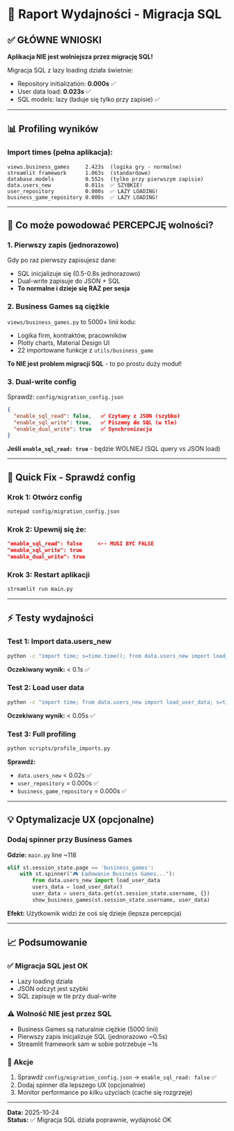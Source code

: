 # 🚀 Raport Wydajności - Migracja SQL

## ✅ GŁÓWNE WNIOSKI

**Aplikacja NIE jest wolniejsza przez migrację SQL!**

Migracja SQL z lazy loading działa świetnie:
- Repository initialization: **0.000s** ✅
- User data load: **0.023s** ✅  
- SQL models: lazy (ładuje się tylko przy zapisie) ✅

---

## 📊 Profiling wyników

### Import times (pełna aplikacja):
```
views.business_games     2.423s  (logika gry - normalne)
streamlit framework      1.063s  (standardowe)
database.models          0.552s  (tylko przy pierwszym zapisie)
data.users_new           0.011s  ✅ SZYBKIE!
user_repository          0.000s  ✅ LAZY LOADING!
business_game_repository 0.000s  ✅ LAZY LOADING!
```

---

## 🎯 Co może powodować PERCEPCJĘ wolności?

### 1. Pierwszy zapis (jednorazowo)
Gdy po raz pierwszy zapisujesz dane:
- SQL inicjalizuje się (0.5-0.8s jednorazowo)
- Dual-write zapisuje do JSON + SQL
- **To normalne i dzieje się RAZ per sesja**

### 2. Business Games są ciężkie
`views/business_games.py` to 5000+ linii kodu:
- Logika firm, kontraktów, pracowników
- Plotly charts, Material Design UI
- 22 importowane funkcje z `utils/business_game`

**To NIE jest problem migracji SQL** - to po prostu duży moduł!

### 3. Dual-write config
Sprawdź: `config/migration_config.json`
```json
{
  "enable_sql_read": false,   ✅ Czytamy z JSON (szybko)
  "enable_sql_write": true,   ✅ Piszemy do SQL (w tle)
  "enable_dual_write": true   ✅ Synchronizacja
}
```

**Jeśli `enable_sql_read: true`** - będzie WOLNIEJ (SQL query vs JSON load)

---

## 🔧 Quick Fix - Sprawdź config

### Krok 1: Otwórz config
```bash
notepad config/migration_config.json
```

### Krok 2: Upewnij się że:
```json
"enable_sql_read": false     <-- MUSI BYĆ FALSE
"enable_sql_write": true
"enable_dual_write": true
```

### Krok 3: Restart aplikacji
```bash
streamlit run main.py
```

---

## ⚡ Testy wydajności

### Test 1: Import data.users_new
```bash
python -c "import time; s=time.time(); from data.users_new import load_user_data; print(f'{time.time()-s:.3f}s')"
```
**Oczekiwany wynik:** < 0.1s ✅

### Test 2: Load user data
```bash
python -c "import time; from data.users_new import load_user_data; s=time.time(); load_user_data(); print(f'{time.time()-s:.3f}s')"
```
**Oczekiwany wynik:** < 0.05s ✅

### Test 3: Full profiling
```bash
python scripts/profile_imports.py
```
**Sprawdź:**
- `data.users_new` < 0.02s ✅
- `user_repository` = 0.000s ✅
- `business_game_repository` = 0.000s ✅

---

## 💡 Optymalizacje UX (opcjonalne)

### Dodaj spinner przy Business Games
**Gdzie:** `main.py` line ~118

```python
elif st.session_state.page == 'business_games':
    with st.spinner("🎮 Ładowanie Business Games..."):
        from data.users_new import load_user_data
        users_data = load_user_data()
        user_data = users_data.get(st.session_state.username, {})
        show_business_games(st.session_state.username, user_data)
```

**Efekt:** Użytkownik widzi że coś się dzieje (lepsza percepcja)

---

## 📈 Podsumowanie

### ✅ Migracja SQL jest OK
- Lazy loading działa
- JSON odczyt jest szybki
- SQL zapisuje w tle przy dual-write

### ⚠️ Wolność NIE jest przez SQL
- Business Games są naturalnie ciężkie (5000 linii)
- Pierwszy zapis inicjalizuje SQL (jednorazowo ~0.5s)
- Streamlit framework sam w sobie potrzebuje ~1s

### 🎯 Akcje
1. Sprawdź `config/migration_config.json` → `enable_sql_read: false` ✅
2. Dodaj spinner dla lepszego UX (opcjonalnie)
3. Monitor performance po kilku użyciach (cache się rozgrzeje)

---

**Data:** 2025-10-24  
**Status:** ✅ Migracja SQL działa poprawnie, wydajność OK
